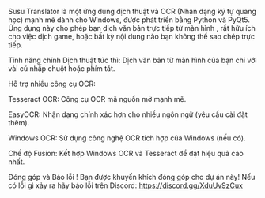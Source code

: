 Susu Translator là một ứng dụng dịch thuật và OCR (Nhận dạng ký tự quang học) mạnh mẽ dành cho Windows, được phát triển bằng Python và PyQt5. Ứng dụng này cho phép bạn dịch văn bản trực tiếp từ màn hình , rất hữu ích cho việc dịch game, hoặc bất kỳ nội dung nào bạn không thể sao chép trực tiếp.

Tính năng chính
Dịch thuật tức thì: Dịch văn bản từ màn hình của bạn chỉ với vài cú nhấp chuột hoặc phím tắt.

Hỗ trợ nhiều công cụ OCR:

Tesseract OCR: Công cụ OCR mã nguồn mở mạnh mẽ.

EasyOCR: Nhận dạng chính xác hơn cho nhiều ngôn ngữ (yêu cầu cài đặt thêm).

Windows OCR: Sử dụng công nghệ OCR tích hợp của Windows (nếu có).

Chế độ Fusion: Kết hợp Windows OCR và Tesseract để đạt hiệu quả cao nhất.

Đóng góp và Báo lỗi !
Bạn được khuyến khích đóng góp cho dự án này!
Nếu có lỗi gì xảy ra hãy báo lỗi trên Discord:
https://discord.gg/XduUv9zCux
